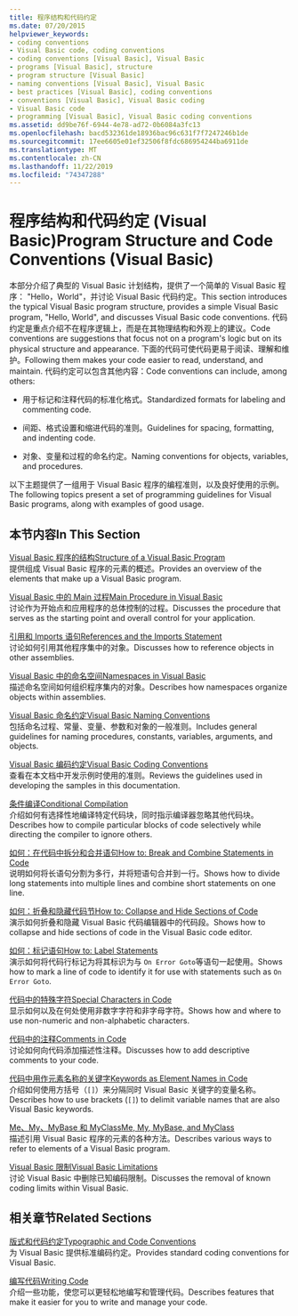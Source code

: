 ```yaml
---
title: 程序结构和代码约定
ms.date: 07/20/2015
helpviewer_keywords:
- coding conventions
- Visual Basic code, coding conventions
- coding conventions [Visual Basic], Visual Basic
- programs [Visual Basic], structure
- program structure [Visual Basic]
- naming conventions [Visual Basic], Visual Basic
- best practices [Visual Basic], coding conventions
- conventions [Visual Basic], Visual Basic coding
- Visual Basic code
- programming [Visual Basic], Visual Basic coding conventions
ms.assetid: dd9be76f-6944-4e78-ad72-0b6084a3fc13
ms.openlocfilehash: bacd532361de18936bac96c631f7f7247246b1de
ms.sourcegitcommit: 17ee6605e01ef32506f8fdc686954244ba6911de
ms.translationtype: MT
ms.contentlocale: zh-CN
ms.lasthandoff: 11/22/2019
ms.locfileid: "74347288"
---
```

# <a name="program-structure-and-code-conventions-visual-basic"></a><span data-ttu-id="0c6ff-102">程序结构和代码约定 (Visual Basic)</span><span class="sxs-lookup"><span data-stu-id="0c6ff-102">Program Structure and Code Conventions (Visual Basic)</span></span>
<span data-ttu-id="0c6ff-103">本部分介绍了典型的 Visual Basic 计划结构，提供了一个简单的 Visual Basic 程序： "Hello，World"，并讨论 Visual Basic 代码约定。</span><span class="sxs-lookup"><span data-stu-id="0c6ff-103">This section introduces the typical Visual Basic program structure, provides a simple Visual Basic program, "Hello, World", and discusses Visual Basic code conventions.</span></span> <span data-ttu-id="0c6ff-104">代码约定是重点介绍不在程序逻辑上，而是在其物理结构和外观上的建议。</span><span class="sxs-lookup"><span data-stu-id="0c6ff-104">Code conventions are suggestions that focus not on a program's logic but on its physical structure and appearance.</span></span> <span data-ttu-id="0c6ff-105">下面的代码可使代码更易于阅读、理解和维护。</span><span class="sxs-lookup"><span data-stu-id="0c6ff-105">Following them makes your code easier to read, understand, and maintain.</span></span> <span data-ttu-id="0c6ff-106">代码约定可以包含其他内容：</span><span class="sxs-lookup"><span data-stu-id="0c6ff-106">Code conventions can include, among others:</span></span>  
  
- <span data-ttu-id="0c6ff-107">用于标记和注释代码的标准化格式。</span><span class="sxs-lookup"><span data-stu-id="0c6ff-107">Standardized formats for labeling and commenting code.</span></span>  
  
- <span data-ttu-id="0c6ff-108">间距、格式设置和缩进代码的准则。</span><span class="sxs-lookup"><span data-stu-id="0c6ff-108">Guidelines for spacing, formatting, and indenting code.</span></span>  
  
- <span data-ttu-id="0c6ff-109">对象、变量和过程的命名约定。</span><span class="sxs-lookup"><span data-stu-id="0c6ff-109">Naming conventions for objects, variables, and procedures.</span></span>  
  
 <span data-ttu-id="0c6ff-110">以下主题提供了一组用于 Visual Basic 程序的编程准则，以及良好使用的示例。</span><span class="sxs-lookup"><span data-stu-id="0c6ff-110">The following topics present a set of programming guidelines for Visual Basic programs, along with examples of good usage.</span></span>  
  
## <a name="in-this-section"></a><span data-ttu-id="0c6ff-111">本节内容</span><span class="sxs-lookup"><span data-stu-id="0c6ff-111">In This Section</span></span>  
 [<span data-ttu-id="0c6ff-112">Visual Basic 程序的结构</span><span class="sxs-lookup"><span data-stu-id="0c6ff-112">Structure of a Visual Basic Program</span></span>](../../../visual-basic/programming-guide/program-structure/structure-of-a-visual-basic-program.md)  
 <span data-ttu-id="0c6ff-113">提供组成 Visual Basic 程序的元素的概述。</span><span class="sxs-lookup"><span data-stu-id="0c6ff-113">Provides an overview of the elements that make up a Visual Basic program.</span></span>  
  
 [<span data-ttu-id="0c6ff-114">Visual Basic 中的 Main 过程</span><span class="sxs-lookup"><span data-stu-id="0c6ff-114">Main Procedure in Visual Basic</span></span>](../../../visual-basic/programming-guide/program-structure/main-procedure.md)  
 <span data-ttu-id="0c6ff-115">讨论作为开始点和应用程序的总体控制的过程。</span><span class="sxs-lookup"><span data-stu-id="0c6ff-115">Discusses the procedure that serves as the starting point and overall control for your application.</span></span>  
  
 [<span data-ttu-id="0c6ff-116">引用和 Imports 语句</span><span class="sxs-lookup"><span data-stu-id="0c6ff-116">References and the Imports Statement</span></span>](../../../visual-basic/programming-guide/program-structure/references-and-the-imports-statement.md)  
 <span data-ttu-id="0c6ff-117">讨论如何引用其他程序集中的对象。</span><span class="sxs-lookup"><span data-stu-id="0c6ff-117">Discusses how to reference objects in other assemblies.</span></span>  
  
 [<span data-ttu-id="0c6ff-118">Visual Basic 中的命名空间</span><span class="sxs-lookup"><span data-stu-id="0c6ff-118">Namespaces in Visual Basic</span></span>](../../../visual-basic/programming-guide/program-structure/namespaces.md)  
 <span data-ttu-id="0c6ff-119">描述命名空间如何组织程序集内的对象。</span><span class="sxs-lookup"><span data-stu-id="0c6ff-119">Describes how namespaces organize objects within assemblies.</span></span>  
  
 [<span data-ttu-id="0c6ff-120">Visual Basic 命名约定</span><span class="sxs-lookup"><span data-stu-id="0c6ff-120">Visual Basic Naming Conventions</span></span>](../../../visual-basic/programming-guide/program-structure/naming-conventions.md)  
 <span data-ttu-id="0c6ff-121">包括命名过程、常量、变量、参数和对象的一般准则。</span><span class="sxs-lookup"><span data-stu-id="0c6ff-121">Includes general guidelines for naming procedures, constants, variables, arguments, and objects.</span></span>  
  
 [<span data-ttu-id="0c6ff-122">Visual Basic 编码约定</span><span class="sxs-lookup"><span data-stu-id="0c6ff-122">Visual Basic Coding Conventions</span></span>](../../../visual-basic/programming-guide/program-structure/coding-conventions.md)  
 <span data-ttu-id="0c6ff-123">查看在本文档中开发示例时使用的准则。</span><span class="sxs-lookup"><span data-stu-id="0c6ff-123">Reviews the guidelines used in developing the samples in this documentation.</span></span>  
  
 [<span data-ttu-id="0c6ff-124">条件编译</span><span class="sxs-lookup"><span data-stu-id="0c6ff-124">Conditional Compilation</span></span>](../../../visual-basic/programming-guide/program-structure/conditional-compilation.md)  
 <span data-ttu-id="0c6ff-125">介绍如何有选择性地编译特定代码块，同时指示编译器忽略其他代码块。</span><span class="sxs-lookup"><span data-stu-id="0c6ff-125">Describes how to compile particular blocks of code selectively while directing the compiler to ignore others.</span></span>  
  
 [<span data-ttu-id="0c6ff-126">如何：在代码中拆分和合并语句</span><span class="sxs-lookup"><span data-stu-id="0c6ff-126">How to: Break and Combine Statements in Code</span></span>](../../../visual-basic/programming-guide/program-structure/how-to-break-and-combine-statements-in-code.md)  
 <span data-ttu-id="0c6ff-127">说明如何将长语句分割为多行，并将短语句合并到一行。</span><span class="sxs-lookup"><span data-stu-id="0c6ff-127">Shows how to divide long statements into multiple lines and combine short statements on one line.</span></span>  
  
 [<span data-ttu-id="0c6ff-128">如何：折叠和隐藏代码节</span><span class="sxs-lookup"><span data-stu-id="0c6ff-128">How to: Collapse and Hide Sections of Code</span></span>](../../../visual-basic/programming-guide/program-structure/how-to-collapse-and-hide-sections-of-code.md)  
 <span data-ttu-id="0c6ff-129">演示如何折叠和隐藏 Visual Basic 代码编辑器中的代码段。</span><span class="sxs-lookup"><span data-stu-id="0c6ff-129">Shows how to collapse and hide sections of code in the Visual Basic code editor.</span></span>  
  
 [<span data-ttu-id="0c6ff-130">如何：标记语句</span><span class="sxs-lookup"><span data-stu-id="0c6ff-130">How to: Label Statements</span></span>](../../../visual-basic/programming-guide/program-structure/how-to-label-statements.md)  
 <span data-ttu-id="0c6ff-131">演示如何将代码行标记为将其标识为与 `On Error Goto`等语句一起使用。</span><span class="sxs-lookup"><span data-stu-id="0c6ff-131">Shows how to mark a line of code to identify it for use with statements such as `On Error Goto`.</span></span>  
  
 [<span data-ttu-id="0c6ff-132">代码中的特殊字符</span><span class="sxs-lookup"><span data-stu-id="0c6ff-132">Special Characters in Code</span></span>](../../../visual-basic/programming-guide/program-structure/special-characters-in-code.md)  
 <span data-ttu-id="0c6ff-133">显示如何以及在何处使用非数字字符和非字母字符。</span><span class="sxs-lookup"><span data-stu-id="0c6ff-133">Shows how and where to use non-numeric and non-alphabetic characters.</span></span>  
  
 [<span data-ttu-id="0c6ff-134">代码中的注释</span><span class="sxs-lookup"><span data-stu-id="0c6ff-134">Comments in Code</span></span>](../../../visual-basic/programming-guide/program-structure/comments-in-code.md)  
 <span data-ttu-id="0c6ff-135">讨论如何向代码添加描述性注释。</span><span class="sxs-lookup"><span data-stu-id="0c6ff-135">Discusses how to add descriptive comments to your code.</span></span>  
  
 [<span data-ttu-id="0c6ff-136">代码中用作元素名称的关键字</span><span class="sxs-lookup"><span data-stu-id="0c6ff-136">Keywords as Element Names in Code</span></span>](../../../visual-basic/programming-guide/program-structure/keywords-as-element-names-in-code.md)  
 <span data-ttu-id="0c6ff-137">介绍如何使用方括号（`[]`）来分隔同时 Visual Basic 关键字的变量名称。</span><span class="sxs-lookup"><span data-stu-id="0c6ff-137">Describes how to use brackets (`[]`) to delimit variable names that are also Visual Basic keywords.</span></span>  
  
 [<span data-ttu-id="0c6ff-138">Me、My、MyBase 和 MyClass</span><span class="sxs-lookup"><span data-stu-id="0c6ff-138">Me, My, MyBase, and MyClass</span></span>](../../../visual-basic/programming-guide/program-structure/me-my-mybase-and-myclass.md)  
 <span data-ttu-id="0c6ff-139">描述引用 Visual Basic 程序的元素的各种方法。</span><span class="sxs-lookup"><span data-stu-id="0c6ff-139">Describes various ways to refer to elements of a Visual Basic program.</span></span>  
  
 [<span data-ttu-id="0c6ff-140">Visual Basic 限制</span><span class="sxs-lookup"><span data-stu-id="0c6ff-140">Visual Basic Limitations</span></span>](../../../visual-basic/programming-guide/program-structure/limitations.md)  
 <span data-ttu-id="0c6ff-141">讨论 Visual Basic 中删除已知编码限制。</span><span class="sxs-lookup"><span data-stu-id="0c6ff-141">Discusses the removal of known coding limits within Visual Basic.</span></span>  
  
## <a name="related-sections"></a><span data-ttu-id="0c6ff-142">相关章节</span><span class="sxs-lookup"><span data-stu-id="0c6ff-142">Related Sections</span></span>  
 [<span data-ttu-id="0c6ff-143">版式和代码约定</span><span class="sxs-lookup"><span data-stu-id="0c6ff-143">Typographic and Code Conventions</span></span>](../../../visual-basic/language-reference/typographic-and-code-conventions.md)  
 <span data-ttu-id="0c6ff-144">为 Visual Basic 提供标准编码约定。</span><span class="sxs-lookup"><span data-stu-id="0c6ff-144">Provides standard coding conventions for Visual Basic.</span></span>  
  
 [<span data-ttu-id="0c6ff-145">编写代码</span><span class="sxs-lookup"><span data-stu-id="0c6ff-145">Writing Code</span></span>](/visualstudio/ide/writing-code-in-the-code-and-text-editor)  
 <span data-ttu-id="0c6ff-146">介绍一些功能，使您可以更轻松地编写和管理代码。</span><span class="sxs-lookup"><span data-stu-id="0c6ff-146">Describes features that make it easier for you to write and manage your code.</span></span>
